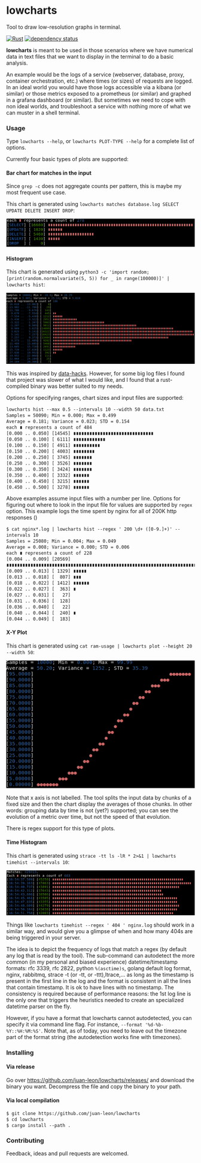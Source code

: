 # lowcharts
Tool to draw low-resolution graphs in terminal.

[![Rust](https://github.com/juan-leon/lowcharts/actions/workflows/test.yml/badge.svg)](https://github.com/juan-leon/lowcharts/actions/workflows/test.yml)
[![dependency status](https://deps.rs/repo/github/juan-leon/lowcharts/status.svg)](https://deps.rs/repo/github/juan-leon/lowcharts)

**lowcharts** is meant to be used in those scenarios where we have numerical
data in text files that we want to display in the terminal to do a basic
analysis.

An example would be the logs of a service (webserver, database, proxy, container
orchestration, etc.) where times (or sizes) of requests are logged.  In an ideal
world you would have those logs accessible via a kibana (or similar) or those
metrics exposed to a prometheus (or similar) and graphed in a grafana dashboard
(or similar).  But sometimes we need to cope with non ideal worlds, and
troubleshoot a service with nothing more of what we can muster in a shell
terminal.

### Usage

Type `lowcharts --help`, or `lowcharts PLOT-TYPE --help` for a complete list of
options.

Currently four basic types of plots are supported:

#### Bar chart for matches in the input

Since `grep -c` does not aggregate counts per pattern, this is maybe my most frequent use case.

This chart is generated using `lowcharts matches database.log SELECT UPDATE DELETE INSERT DROP`:

[![Simple bar chart with lowcharts](resources/matches-example.png)](resources/matches-example.png)

#### Histogram

This chart is generated using `python3 -c 'import random; [print(random.normalvariate(5, 5)) for _ in range(100000)]' | lowcharts hist`:

[![Sample histogram with lowcharts](resources/histogram-example.png)](resources/histogram-example.png)

This was inspired by [data-hacks](https://github.com/bitly/data_hacks).
However, for some big log files I found that project was slower of what I would
like, and I found that a rust-compiled binary was better suited to my needs.


Options for specifying ranges, chart sizes and input files are supported:

```
lowcharts hist --max 0.5 --intervals 10 --width 50 data.txt
Samples = 50090; Min = 0.000; Max = 0.499
Average = 0.181; Variance = 0.023; STD = 0.154
each ∎ represents a count of 484
[0.000 .. 0.050] [14545] ∎∎∎∎∎∎∎∎∎∎∎∎∎∎∎∎∎∎∎∎∎∎∎∎∎∎∎∎∎∎
[0.050 .. 0.100] [ 6111] ∎∎∎∎∎∎∎∎∎∎∎∎
[0.100 .. 0.150] [ 4911] ∎∎∎∎∎∎∎∎∎∎
[0.150 .. 0.200] [ 4003] ∎∎∎∎∎∎∎∎
[0.200 .. 0.250] [ 3745] ∎∎∎∎∎∎∎
[0.250 .. 0.300] [ 3526] ∎∎∎∎∎∎∎
[0.300 .. 0.350] [ 3424] ∎∎∎∎∎∎∎
[0.350 .. 0.400] [ 3332] ∎∎∎∎∎∎
[0.400 .. 0.450] [ 3215] ∎∎∎∎∎∎
[0.450 .. 0.500] [ 3278] ∎∎∎∎∎∎
```

Above examples assume input files with a number per line.  Options for figuring
out where to look in the input file for values are supported by `regex` option.
This example logs the time spent by nginx for all of 200K http responses ()


```
$ cat nginx*.log | lowcharts hist --regex ' 200 \d+ ([0-9.]+)' --intervals 10
Samples = 25080; Min = 0.004; Max = 0.049
Average = 0.008; Variance = 0.000; STD = 0.006
each ∎ represents a count of 228
[0.004 .. 0.009] [20569] ∎∎∎∎∎∎∎∎∎∎∎∎∎∎∎∎∎∎∎∎∎∎∎∎∎∎∎∎∎∎∎∎∎∎∎∎∎∎∎∎∎∎∎∎∎∎∎∎∎∎∎∎∎∎∎∎∎∎∎∎∎∎∎∎∎∎∎∎∎∎∎∎∎∎∎∎∎∎∎∎∎∎∎∎∎∎∎∎∎∎
[0.009 .. 0.013] [ 1329] ∎∎∎∎∎
[0.013 .. 0.018] [  807] ∎∎∎
[0.018 .. 0.022] [ 1412] ∎∎∎∎∎∎
[0.022 .. 0.027] [  363] ∎
[0.027 .. 0.031] [   27]
[0.031 .. 0.036] [  128]
[0.036 .. 0.040] [   22]
[0.040 .. 0.044] [  240] ∎
[0.044 .. 0.049] [  183]
```

#### X-Y Plot

This chart is generated using  `cat ram-usage | lowcharts plot --height 20 --width 50`:

[![Sample plot with lowcharts](resources/plot-example.png)](resources/plot-example.png)

Note that x axis is not labelled.  The tool splits the input data by chunks of a
fixed size and then the chart display the averages of those chunks.  In other
words: grouping data by time is not (yet?) supported; you can see the evolution
of a metric over time, but not the speed of that evolution.

There is regex support for this type of plots.

#### Time Histogram

This chart is generated using  `strace -tt ls -lR * 2>&1 | lowcharts timehist --intervals 10`:

[![Sample plot with lowcharts](resources/timehist-example.png)](resources/timehist-example.png)

Things like `lowcharts timehist --regex ' 404 ' nginx.log` should work in a
similar way, and would give you a glimpse of when and how many 404s are being
triggered in your server.

The idea is to depict the frequency of logs that match a regex (by default any
log that is read by the tool).  The sub-command can autodetect the more common
(in my personal and biased experience) datetime/timestamp formats: rfc 3339, rfc
2822, python `%(asctime)s`, golang default log format, nginx, rabbitmq, strace
-t (or -tt, or -ttt),ltrace,... as long as the timestamp is present in the first
line in the log and the format is consistent in all the lines that contain
timestamp.  It is ok to have lines with no timestamp.  The consistency is
required because of performance reasons: the 1st log line is the only one that
triggers the heuristics needed to create an specialized datetime parser on the
fly.

However, if you have a format that lowcharts cannot autodetected, you can
specify it via command line flag.  For instance, `--format
'%d-%b-%Y::%H:%M:%S'`.  Note that, as of today, you need to leave out the
timezone part of the format string (the autodetection works fine with
timezones).


### Installing

#### Via release

Go over https://github.com/juan-leon/lowcharts/releases/ and download the binary
you want.  Decompress the file and copy the binary to your path.

#### Via local compilation

```
$ git clone https://github.com/juan-leon/lowcharts
$ cd lowcharts
$ cargo install --path .
```

### Contributing

Feedback, ideas and pull requests are welcomed.
